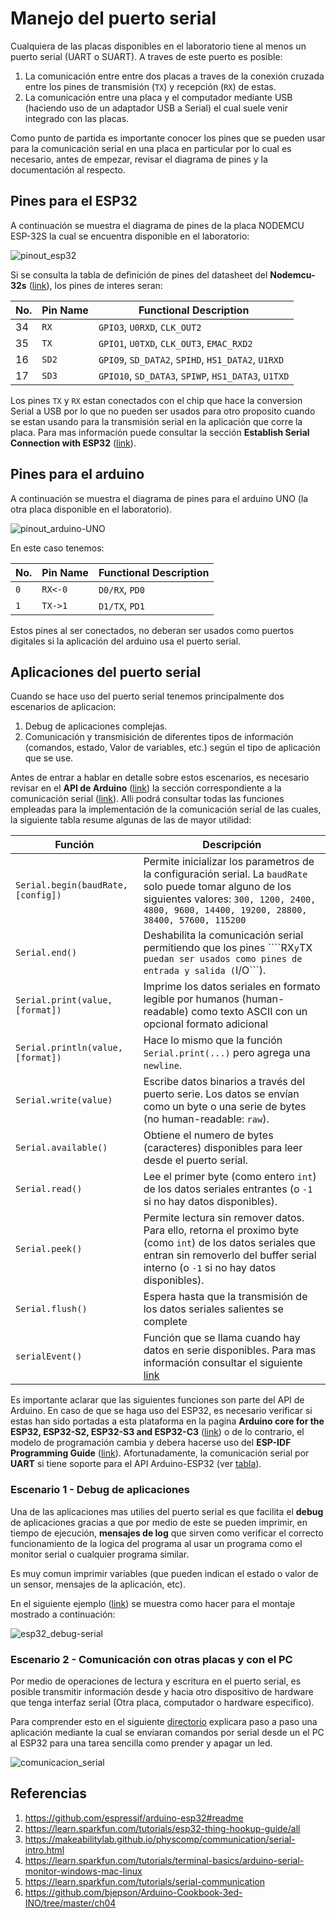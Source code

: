 # Manejo del puerto serial

Cualquiera de las placas disponibles en el laboratorio tiene al menos un puerto serial (UART o SUART). A traves de este puerto es posible: 
1. La comunicación entre entre dos placas a traves de la conexión cruzada entre los pines de transmisión (```TX```) y recepción (```RX```) de estas. 
2. La comunicación entre una placa y el computador mediante USB (haciendo uso de un adaptador USB a Serial) el cual suele venir integrado con las placas.

Como punto de partida es importante conocer los pines que se pueden usar para la comunicación serial en una placa en particular por lo cual es necesario, antes de empezar, revisar el diagrama de pines y la documentación al respecto.

## Pines para el ESP32

A continuación se muestra el diagrama de pines de la placa NODEMCU ESP-32S la cual se encuentra disponible en el laboratorio:

![pinout_esp32](nodemcu_32s_pin.png)

Si se consulta la tabla de definición de pines del datasheet del **Nodemcu-32s** ([link](https://docs.ai-thinker.com/_media/esp32/docs/nodemcu-32s_product_specification.pdf)), los pines de interes seran:

|No.| Pin Name |Functional Description|
|---|---|---|
|34 |```RX```|```GPIO3```, ```U0RXD```, ```CLK_OUT2```|
|35 |```TX```|```GPIO1```, ```U0TXD```, ```CLK_OUT3```, ```EMAC_RXD2```|
|16 |```SD2```|```GPIO9```, ```SD_DATA2```, ```SPIHD```, ```HS1_DATA2```, ```U1RXD```|
|17 |```SD3```|```GPIO10```, ```SD_DATA3```, ```SPIWP```, ```HS1_DATA3```, ```U1TXD```|

Los pines ```TX``` y ```RX``` estan conectados con el chip que hace la conversion Serial a USB por lo que no pueden ser usados para otro proposito cuando se estan usando para la transmisión serial en la aplicación que corre la placa. Para mas información puede consultar la sección **Establish Serial Connection with ESP32** ([link](https://docs.espressif.com/projects/esp-idf/en/stable/esp32/get-started/establish-serial-connection.html)).

## Pines para el arduino

A continuación se muestra el diagrama de pines para el arduino UNO (la otra placa disponible en el laboratorio).

![pinout_arduino-UNO](Pinout-UNOrev3_latest.png)

En este caso tenemos:

|No.| Pin Name |Functional Description|
|---|---|---|
|```0```|```RX<-0``` |```D0/RX```, ```PD0```|
|```1``` |```TX->1``` |```D1/TX```, ```PD1```|

Estos pines al ser conectados, no deberan ser usados como puertos digitales si la aplicación del arduino usa el puerto serial.

## Aplicaciones del puerto serial

Cuando se hace uso del puerto serial tenemos principalmente dos escenarios de aplicacion:
1. Debug de aplicaciones complejas.
2. Comunicación y transmisición de diferentes tipos de información (comandos, estado, Valor de variables, etc.) según el tipo de aplicación que se use.

Antes de entrar a hablar en detalle sobre estos escenarios, es necesario revisar en el **API de Arduino** ([link](https://www.arduino.cc/reference/en/)) la sección correspondiente a la comunicación serial ([link](https://www.arduino.cc/reference/en/language/functions/communication/serial/)). Alli podrá consultar todas las funciones empleadas para la implementación de la comunicación serial de las cuales, la siguiente tabla resume algunas de las de mayor utilidad:

|Función|Descripción|
|---|---|
|```Serial.begin(baudRate, [config])```|Permite inicializar los parametros de la configuración serial. La ```baudRate``` solo puede tomar alguno de los siguientes valores: ```300, 1200, 2400, 4800, 9600, 14400, 19200, 28800,  38400, 57600, 115200```|
|```Serial.end()```| Deshabilita la comunicación serial permitiendo que los pines ````RX``` y ```TX``` puedan ser usados como pines de entrada y salida (```I/O```).|
|```Serial.print(value, [format])```|Imprime los datos seriales en formato legible por humanos (human-readable) como texto ASCII con un opcional formato adicional|
|```Serial.println(value, [format])```|Hace lo mismo que la función ```Serial.print(...)``` pero agrega una ```newline```.|
|```Serial.write(value)```|Escribe datos binarios a través del puerto serie. Los datos se envían como un byte o una serie de bytes (no human-readable: ```raw```).|
|```Serial.available()```|Obtiene el numero de bytes (caracteres) disponibles para leer desde el puerto serial.|
|```Serial.read()```|Lee el primer byte (como entero ```int```) de los datos seriales entrantes (o ```-1``` si no hay datos disponibles).|
|```Serial.peek()```|Permite lectura sin remover datos. Para ello, retorna el proximo byte (como ```int```) de los datos seriales que entran sin removerlo del buffer serial interno (o ```-1``` si no hay datos disponibles).|
|```Serial.flush()```|Espera hasta que la transmisión de los datos seriales salientes se complete|
|```serialEvent()```|Función que se llama cuando hay datos en serie disponibles. Para mas información consultar el siguiente [link](https://docs.arduino.cc/built-in-examples/communication/SerialEvent)|

Es importante aclarar que las siguientes funciones son parte del API de Arduino. En caso de que se haga uso del ESP32, es necesario verificar si estas han sido portadas a esta plataforma en la pagina **Arduino core for the ESP32, ESP32-S2, ESP32-S3 and ESP32-C3** ([link](https://docs.espressif.com/projects/arduino-esp32/en/latest/)) o de lo contrario, el modelo de programación cambia y debera hacerse uso del **ESP-IDF Programming Guide** ([link](https://docs.espressif.com/projects/esp-idf/en/latest/esp32/)). Afortunadamente, la comunicación serial por **UART** si tiene soporte para el API Arduino-ESP32 (ver [tabla](https://docs.espressif.com/projects/arduino-esp32/en/latest/libraries.html)).

### Escenario 1 - Debug de aplicaciones

Una de las aplicaciones mas utilies del puerto serial es que facilita el **debug** de aplicaciones gracias a que por medio de este se pueden imprimir, en tiempo de ejecución, **mensajes de log** que sirven como verificar el correcto funcionamiento de la logica del programa al usar un programa como el monitor serial o cualquier programa similar. 

Es muy comun imprimir variables (que pueden indican el estado o valor de un sensor, mensajes de la aplicación, etc).

En el siguiente ejemplo ([link](debug_esp32/)) se muestra como hacer para el montaje mostrado a continuación:

![esp32_debug-serial](esp32_debug-serial.png)

### Escenario 2 - Comunicación con otras placas y con el PC

Por medio de operaciones de lectura y escritura en el puerto serial, es posible transmitir información desde y hacia otro dispositivo de hardware que tenga interfaz serial (Otra placa, computador o hardware especifico).

Para comprender esto en el siguiente [directorio](serial-esp32/) explicara paso a paso una aplicación mediante la cual se enviaran comandos por serial desde un el PC al ESP32 para una tarea sencilla como prender y apagar un led.

![comunicacion_serial](comunicacion_serial.png)


## Referencias

1. https://github.com/espressif/arduino-esp32#readme
2. https://learn.sparkfun.com/tutorials/esp32-thing-hookup-guide/all
3. https://makeabilitylab.github.io/physcomp/communication/serial-intro.html
4. https://learn.sparkfun.com/tutorials/terminal-basics/arduino-serial-monitor-windows-mac-linux
5. https://learn.sparkfun.com/tutorials/serial-communication
6. https://github.com/bjepson/Arduino-Cookbook-3ed-INO/tree/master/ch04


<!---



https://github.com/espressif/arduino-esp32#readme

https://github.com/espressif/arduino-esp32


https://learn.sparkfun.com/tutorials/esp32-thing-hookup-guide/all
https://makeabilitylab.github.io/physcomp/communication/serial-intro.html


https://github.com/UdeA-IoT/ensayos-varios
https://github.com/UdeA-IoT/iot-UdeA_2022-1

https://github.com/UdeA-IoT/iot-2022_1/tree/main/percepcion/sesion1/esp32


https://docs.ai-thinker.com/_media/esp32/docs/nodemcu-32s_product_specification.pdf


All Arduino board has at least one serial port (aka UART or USART). It communicates on digital pin 0 (RX) and pin 1 (TX), as well as with the computer via USB (via USB-to-Serial adaptor). This serial port is represented by the Serial object. If you started serial, you cannot use pins 0 and 1. You can use Arduino IDE's Serial Monitor to communicate with Arduino board.

The Arduino Mega2560 has three additional serial ports: Serial1 on pins 18 (TX) and 19 (RX), Serial2 on pins 16 (TX) and 17 (RX), Serial3 on pins 14 (TX) and 15 (RX). There are NOT connected to the built-in USB-to-Serial adaptor, and you need an additional USB-to-Serial adaptor.



https://learn.sparkfun.com/tutorials/terminal-basics/arduino-serial-monitor-windows-mac-linux

https://learn.sparkfun.com/tutorials/serial-peripheral-interface-spi
https://learn.sparkfun.com/tutorials/serial-communication


https://github.com/UdeA-IoT/iot-UdeA_2022-1/tree/main/implementacion_paso_a_paso
https://makeabilitylab.github.io/physcomp/esp32/esp32.html



## Sobre la clase serial

Algunos ejemplos


https://github.com/bjepson/Arduino-Cookbook-3ed-INO/tree/master/ch04


### 4.1 Sending Information from Arduino to Your Computer

**Problem -> Cambiar por un random que simule un sensor**
You want to send text and data to be displayed on your PC, Mac, or other device (such as a Raspberry Pi) using the Arduino IDE or the serial terminal program of your choice.

```ino
/*
* SerialOutput sketch
* Print numbers to the serial port
*/
void setup()
{
Serial.begin(9600); // send and receive at 9600 baud
}
int number = 0;
void loop()
{
Serial.print("The number is ");
Serial.println(number); // print the number
delay(500); // delay half second between numbers
number++; // to the next number
}
```

CoolTerm
An easy-to-use freeware terminal program for Windows, Mac, and Linux
CuteCom
An open source terminal program for Linux
Bray Terminal
A free executable for the PC
GNU screen
An open source virtual screen management program that supports serial communications;
included with Linux and macOS
moserial
Another open source terminal program for Linux
PuTTY
An open source SSH program for Windows and Linux that supports serial
communications
RealTerm
An open source terminal program for the PC
ZTerm
A shareware program for the Mac

### 4.2 Sending Formatted Text and Numeric Data from
Arduino

Problem
You want to send serial data from Arduino displayed as text, decimal values, hexadecimal,
or binary.

https://github.com/bjepson/Arduino-Cookbook-3ed-INO/blob/master/ch04/ch04_SerialFormatting/ch04_SerialFormatting.ino


## 4.3 Receiving Serial Data in Arduino
Problem
You want to receive data on Arduino from a computer or another serial device; for
example, to have Arduino react to commands or data sent from your computer.

https://github.com/bjepson/Arduino-Cookbook-3ed-INO/blob/master/ch04/ch04_SerialReceive/ch04_SerialReceive.ino
https://github.com/bjepson/Arduino-Cookbook-3ed-INO/blob/master/ch04/ch04_SerialParsing/ch04_SerialParsing.ino


## 4.4 Sending Multiple Text Fields from Arduino in a
Single Message
Problem
You want to send a message that contains more than one field’s worth of information
per message. For example, your message may contain values from two or more sensors.
You want to use these values in a program such as Processing, running on a
computer or a device such as a Raspberry Pi.

https://github.com/bjepson/Arduino-Cookbook-3ed-INO/blob/master/ch04/ch04_SerialReceiveMultipleFields/ch04_SerialReceiveMultipleFields.ino

## 4.5 Receiving Multiple Text Fields in a Single Message
in Arduino
Problem
You want to receive a message that contains more than one field. For example, your
message may contain an identifier to indicate a particular device (such as a motor or
other actuator) and what value (such as speed) to set it to.

https://github.com/bjepson/Arduino-Cookbook-3ed-INO/blob/master/ch04/ch04_SerialReceiveMultipleFields/ch04_SerialReceiveMultipleFields.ino

## 4.7 Receiving Binary Data from Arduino on a Computer
Problem
You want to respond to binary data sent from Arduino in a programming language
such as Processing. For example, you want to respond to Arduino messages sent in
Recipe 4.6.

## 4.9 Sending the Values of Multiple Arduino Pins
Problem
You want to send groups of binary bytes, integers, or long values from Arduino. For
example, you may want to send the values of the digital and analog pins to
Processing.



## Ejemplo paso a paso

### Solo placa

https://github.com/UdeA-IoT/iot-UdeA_2022-1/tree/main/implementacion_paso_a_paso/paso1

### Placa - Python

https://github.com/UdeA-IoT/iot-UdeA_2022-1/tree/main/implementacion_paso_a_paso/paso2


### Placa - Python grafico

https://github.com/UdeA-IoT/iot-UdeA_2022-1/tree/main/implementacion_paso_a_paso/paso3



### Placa - deweto

Hacerlo ahora

https://github.com/UdeA-IoT/actividad-7

### Placa - FastAPI

Hacerlo ahora

https://github.com/UdeA-IoT/actividad-6


### Placa - NodeRed

Hacerlo Ahora




Referencias

https://github.com/bjepson/Arduino-Cookbook-3ed-INO
https://github.com/PacktPublishing/Internet-of-Things-with-Arduino-Cookbook
https://github.com/agusk/tutorial
https://github.com/agusk/xbee-wifi-python
https://github.com/Apress/Beginning-Arduino-Nano-33-IoT
https://github.com/Apress/ESP8266-and-ESP32
https://github.com/Apress/IoT-Development-for-ESP32-and-ESP8266-with-JavaScript



-->

